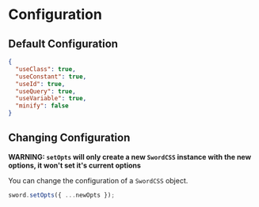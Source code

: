 # Configuration

## Default Configuration

```json
{
  "useClass": true,
  "useConstant": true,
  "useId": true,
  "useQuery": true,
  "useVariable": true,
  "minify": false
}
```

## Changing Configuration

**WARNING: `setOpts` will only create a new `SwordCSS` instance with the new options, it won't set it's current options**

You can change the configuration of a `SwordCSS` object.

```js
sword.setOpts({ ...newOpts });
```
